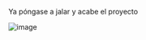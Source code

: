 Ya póngase a jalar y acabe el proyecto

![image](https://user-images.githubusercontent.com/47652130/201184616-f0e689a4-1492-448a-95b5-a5fc17507407.png)
